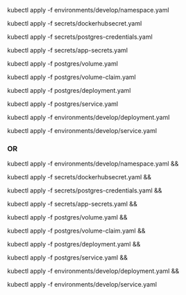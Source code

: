 

kubectl apply -f environments/develop/namespace.yaml 

kubectl apply -f secrets/dockerhubsecret.yaml 

kubectl apply -f secrets/postgres-credentials.yaml

kubectl apply -f secrets/app-secrets.yaml

kubectl apply -f  postgres/volume.yaml 

kubectl apply -f  postgres/volume-claim.yaml 

kubectl apply -f  postgres/deployment.yaml 

kubectl apply -f  postgres/service.yaml 

kubectl apply -f  environments/develop/deployment.yaml 

kubectl apply -f  environments/develop/service.yaml 

### OR

kubectl apply -f environments/develop/namespace.yaml &&

kubectl apply -f secrets/dockerhubsecret.yaml &&

kubectl apply -f secrets/postgres-credentials.yaml &&

kubectl apply -f secrets/app-secrets.yaml &&

kubectl apply -f postgres/volume.yaml &&

kubectl apply -f postgres/volume-claim.yaml &&

kubectl apply -f postgres/deployment.yaml &&

kubectl apply -f postgres/service.yaml &&

kubectl apply -f environments/develop/deployment.yaml &&

kubectl apply -f environments/develop/service.yaml
